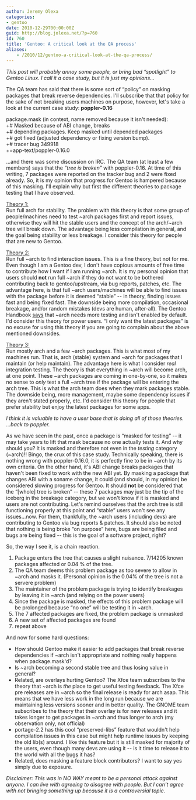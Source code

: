 ```yaml
---
author: Jeremy Olexa
categories:
- gentoo
date: 2010-12-29T00:00:00Z
guid: http://blog.jolexa.net/?p=760
id: 760
title: 'Gentoo: A critical look at the QA process'
aliases:
    - /2010/12/gentoo-a-critical-look-at-the-qa-process/
---
```


*This post will probably annoy some people, or bring bad &#8220;spotlight&#8221; to Gentoo Linux. I call it a case study, but it is just my opinions...*

The QA team has said that there is some sort of &#8220;policy&#8221; on masking packages that break reverse dependencies. I'll subscribe that that policy for the sake of not breaking users machines on purpose, however, let's take a look at the current case study: **poppler-0.16**

package.mask (in context, name removed because it isn't needed):  
+# Masked because of ABI change, breaks  
+# depending packages. Keep masked until depended packages  
+# got fixed (adjusted dependency or fixing version bump).  
+# tracer bug 349918  
+=app-text/poppler-0.16.0

...and there was some discussion on IRC. The QA team (at least a few members) says that the *&#8220;tree is broken&#8221;* with poppler-0.16. At time of this writing, 7 packages were reported on the tracker bug and 2 were fixed already. So, it is my opinion that progress for Gentoo is hampered because of this masking. I'll explain why but first the different theories to package testing that I have observed.

<u>Theory 1:</u>  
Run full arch for stability. The problem with this theory is that some group of people/machines need to test ~arch packages first and report issues, otherwise they will hit the stable users and the concept of the arch/~arch tree will break down. The advantage being less compilation in general, and the goal being stability or less breakage. I consider this theory for people that are new to Gentoo.

<u>Theory 2:</u>  
Run full ~arch to find interaction issues. This is a fine theory, but not for me. Even though I am a Gentoo dev, I don't have copious amounts of free time to contribute how I want if I am running ~arch. It is my personal opinion that users should **not** run full ~arch if they do not want to be bothered contributing back to gentoo/upstream, via bug reports, patches, etc. The advantage here, is that full ~arch users/machines will be able to find issues with the package before it is deemed &#8220;stable&#8221; -- in theory, finding issues fast and being fixed fast. The downside being more compilation, occasional breakage, and/or random mistakes (devs are human, after-all). The Gentoo Handbook [says][1] that ~arch needs more testing and isn't enabled by default. I'd consider this theory for power users. &#8220;I only want the latest packages&#8221; is no excuse for using this theory if you are going to complain about the above mentioned downsides.

<u>Theory 3:</u>  
Run mostly arch and a few ~arch packages. This is what most of my machines run. That is, arch (stable) system and ~arch for packages that I maintain (or help maintain). The advantage here is what I consider *real* integration testing. The theory is that everything in ~arch will become arch, at one point. These ~arch packages are coming in one-by-one, so it makes no sense to *only* test a full ~arch tree if the package will be entering the arch tree. This is what the arch team does when they mark packages stable. The downside being, more management, maybe some dependency issues if they aren't stated properly, etc. I'd consider this theory for people that prefer stability but enjoy the latest packages for some apps.

*I think it is valuable to have a user base that is doing all of those theories. ...back to poppler.*

As we have seen in the past, once a package is &#8220;masked for testing&#8221; -- it may take years to lift that mask because no one actually tests it. And why should you? It is masked and therefore not even in the *testing* category (~arch)!! Bingo, the crux of this case study. Technically speaking, there is nothing wrong with poppler-0.16.0, it is perfectly fine to be in ~arch by its own criteria. On the other hand, it's ABI change breaks packages that haven't been fixed to work with the new ABI yet. By masking a package that changes ABI with a soname change, it could (and should, in my opinion) be considered slowing progress for Gentoo. It should **not** be considered that the &#8220;[whole] tree is broken&#8221; -- these 7 packages may just be the tip of the iceberg in the breakage category, but we won't know if it is masked and users are not contributing. Let's remind ourselves that the arch tree is still functioning properly at this point and &#8220;stable&#8221; users won't see any issues...now. For them, thankfully, the ~arch users (including devs) are contributing to Gentoo via bug reports & patches. It should also be noted that nothing is being broke &#8220;on purpose&#8221; here, bugs are being filed and bugs are being fixed -- this is the goal of a software project, right?

So, the way I see it, is a chain reaction.

  1. Package enters the tree that causes a slight nuisance. 7/14205 known packages affected or 0.04 % of the tree.
  2. The QA team deems this problem package as too severe to allow in ~arch and masks it. (Personal opinion is the 0.04% of the tree is not a servere problem)
  3. The maintainer of the problem package is trying to identify breakages by leaving it in ~arch (and relying on the power users)
  4. Since the package is masked, the effects of this problem package will be prolonged because &#8220;no one&#8221; will be testing it in ~arch.
  5. The 7 affected packages are fixed, the problem package is unmasked
  6. A new set of affected packages are found
  7. repeat above

And now for some hard questions:

  * How should Gentoo make it easier to add packages that break reverse dependencies if ~arch isn't appropriate and nothing really happens when package.mask'd?
  * Is ~arch becoming a second stable tree and thus losing value in general?
  * Related, are overlays hurting Gentoo? The Xfce team subscribes to the theory that ~arch is *the* place to get useful testing feedback. The Xfce pre releases are in ~arch so the final release is ready for arch asap. This means that we have less work in the long run because we are maintaining less versions sooner and in better quality. The GNOME team subscribes to the theory that their overlay is for new releases and it takes longer to get packages in ~arch and thus longer to arch (my observation only, not official)
  * portage-2.2 has this cool &#8220;preserved-libs&#8221; feature that wouldn't help compilation issues in this case but might help runtime issues by keeping the old lib(s) around. I like this feature but it is still masked for majority of the users, even though many devs are using it -- is it time to release it to the world with all the [bugs][2] it has?
  * Related, does masking a feature block contributors? I want to say yes simply due to exposure.

*Disclaimer: This was in NO WAY meant to be a personal attack against anyone. I can live with agreeing to disagree with people. But I can't agree with not bringing something up because it is a controversial topic.*

 [1]: http://www.gentoo.org/doc/en/handbook/handbook-x86.xml?part=2&chap=1#doc_chap5
 [2]: http://bugs.gentoo.org/240323